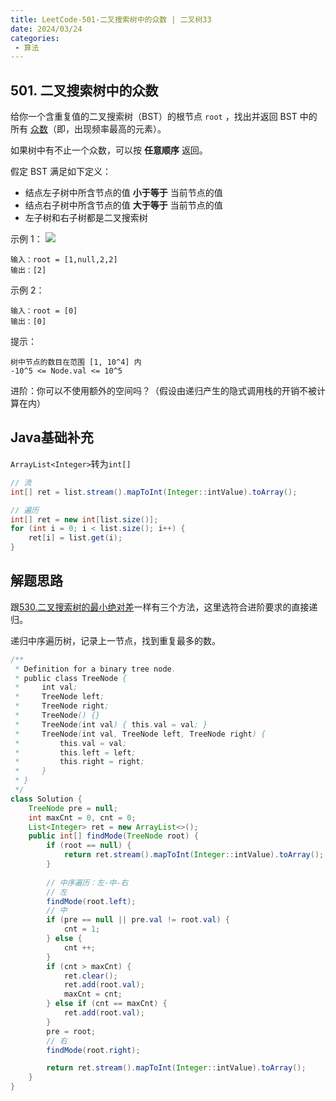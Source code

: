 ```yaml
---
title: LeetCode-501-二叉搜索树中的众数 | 二叉树33
date: 2024/03/24
categories:
 - 算法
---
```

## 501. 二叉搜索树中的众数
给你一个含重复值的二叉搜索树（BST）的根节点 `root` ，找出并返回 BST 中的所有 [众数](https://baike.baidu.com/item/%E4%BC%97%E6%95%B0/44796)（即，出现频率最高的元素）。

如果树中有不止一个众数，可以按 **任意顺序** 返回。

假定 BST 满足如下定义：
- 结点左子树中所含节点的值 **小于等于** 当前节点的值
- 结点右子树中所含节点的值 **大于等于** 当前节点的值
- 左子树和右子树都是二叉搜索树
 

示例 1：
![](/image/2024032403.jpg)
```
输入：root = [1,null,2,2]
输出：[2]
```
示例 2：
```
输入：root = [0]
输出：[0]
```

提示：
```
树中节点的数目在范围 [1, 10^4] 内
-10^5 <= Node.val <= 10^5
```

进阶：你可以不使用额外的空间吗？（假设由递归产生的隐式调用栈的开销不被计算在内）

## Java基础补充
`ArrayList<Integer>`转为`int[]`
```java
// 流
int[] ret = list.stream().mapToInt(Integer::intValue).toArray();

// 遍历
int[] ret = new int[list.size()];
for (int i = 0; i < list.size(); i++) {
    ret[i] = list.get(i);
}
```

## 解题思路
跟[530.二叉搜索树的最小绝对差](/blogs/algorithm/leetcode530.md)一样有三个方法，这里选符合进阶要求的直接递归。

递归中序遍历树，记录上一节点，找到重复最多的数。<br/>
```java
/**
 * Definition for a binary tree node.
 * public class TreeNode {
 *     int val;
 *     TreeNode left;
 *     TreeNode right;
 *     TreeNode() {}
 *     TreeNode(int val) { this.val = val; }
 *     TreeNode(int val, TreeNode left, TreeNode right) {
 *         this.val = val;
 *         this.left = left;
 *         this.right = right;
 *     }
 * }
 */
class Solution {
    TreeNode pre = null;
    int maxCnt = 0, cnt = 0;
    List<Integer> ret = new ArrayList<>();
    public int[] findMode(TreeNode root) {
        if (root == null) {
            return ret.stream().mapToInt(Integer::intValue).toArray();
        }
        
        // 中序遍历：左-中-右
        // 左
        findMode(root.left);
        // 中
        if (pre == null || pre.val != root.val) {
            cnt = 1;
        } else {
            cnt ++;
        }
        if (cnt > maxCnt) {
            ret.clear();
            ret.add(root.val);
            maxCnt = cnt;
        } else if (cnt == maxCnt) {
            ret.add(root.val);
        }
        pre = root;
        // 右
        findMode(root.right);

        return ret.stream().mapToInt(Integer::intValue).toArray();
    }
}
```